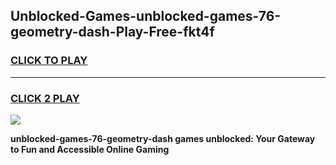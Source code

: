 
## Unblocked-Games-unblocked-games-76-geometry-dash-Play-Free-fkt4f
<h3>
<a href="https://premium76.site?title=unblocked-games-76-geometry-dash&ref=24M">CLICK TO PLAY</a></h3>
<hr>

<h3>
<a href="https://premium76.site?title=unblocked-games-76-geometry-dash&ref=24M">CLICK 2 PLAY</a>
  
</h3>

<a href="https://premium76.site?title=unblocked-games-76-geometry-dash&ref=24M"><img src="https://clearcache.store/games.png"></a>


**unblocked-games-76-geometry-dash games unblocked: Your Gateway to Fun and Accessible Online Gaming**
